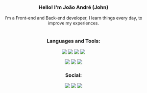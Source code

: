 <h3 align="center">Hello! I'm João André (John)</h3>
<p align="center">I'm a Front-end and Back-end developer, I learn things every day, to improve my experiences.<br><br></p>

<h3 align="center">Languages and Tools:</h3>
<p align="center">
    <img src="https://img.shields.io/badge/HTML5-E34F26?style=for-the-badge&logo=html5&logoColor=white">
    <img src="https://img.shields.io/badge/CSS3-1572B6?style=for-the-badge&logo=css3&logoColor=white">
    <img src="https://img.shields.io/badge/Python-FFD43B?style=for-the-badge&logo=python&logoColor=darkgreen">
    <img src="https://img.shields.io/badge/JavaScript-F7DF1E?style=for-the-badge&logo=javascript&logoColor=black">
</p>
<p align="center">
    <img src="https://img.shields.io/badge/Visual_Studio_Code-0078D4?style=for-the-badge&logo=visual%20studio%20code&logoColor=white">
    <img src="https://img.shields.io/badge/Visual_Studio_2019-5C2D91?style=for-the-badge&logo=visual%20studio&logoColor=white">
    <img src="https://img.shields.io/badge/PyCharm-000000.svg?&style=for-the-badge&logo=PyCharm&logoColor=white">
</p>

<h3 align="center">Social:</h3>
<p align="center">
    <a href=""><img src="https://img.shields.io/badge/Twitter-1DA1F2?style=for-the-badge&logo=twitter&logoColor=white"></a>
    <a href=""><img src="https://img.shields.io/badge/Facebook-1877F2?style=for-the-badge&logo=facebook&logoColor=white"></a>
    <a href=""><img src="https://img.shields.io/badge/LinkedIn-0077B5?style=for-the-badge&logo=linkedin&logoColor=white"></a>
</p>
